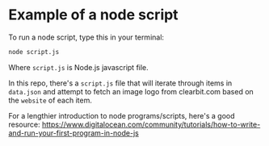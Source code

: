 # Example of a node script

To run a node script, type this in your terminal:

```sh
node script.js
```

Where `script.js` is Node.js javascript file.

In this repo, there's a `script.js` file that will iterate through items in
`data.json` and attempt to fetch an image logo from clearbit.com based on the
`website` of each item.

For a lengthier introduction to node programs/scripts, here's a good resource:
https://www.digitalocean.com/community/tutorials/how-to-write-and-run-your-first-program-in-node-js
